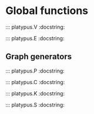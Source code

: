# Global functions
::: platypus.V
    :docstring:

::: platypus.E
    :docstring:

## Graph generators

::: platypus.P
    :docstring:

::: platypus.C
    :docstring:

::: platypus.K
    :docstring:

::: platypus.S
    :docstring:    
